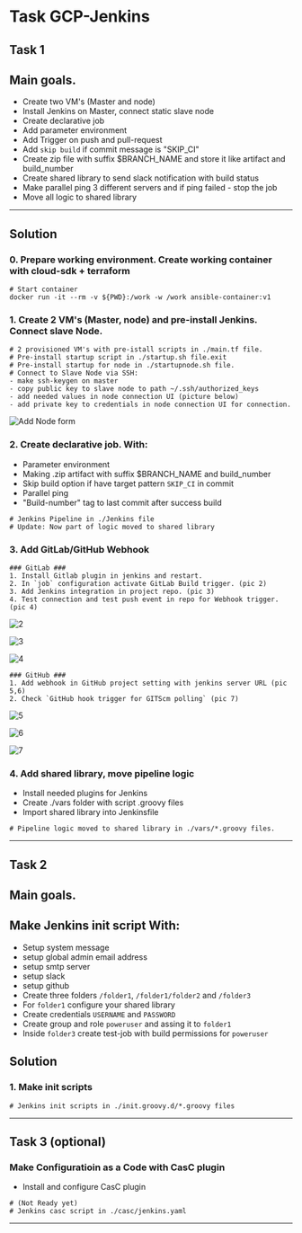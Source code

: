 # Task GCP-Jenkins

## Task 1 

## Main goals.
* Create two VM's (Master and node)
* Install Jenkins on Master, connect static slave node
* Create declarative job
* Add parameter environment
* Add Trigger on push and pull-request
* Add `skip build` if commit message is "SKIP_CI"
* Create zip file with suffix $BRANCH_NAME and store it like artifact and build_number
* Create shared library to send slack notification with build status
* Make parallel ping 3 different servers and if ping failed - stop the job
* Move all logic to shared library

--------------------------------------

## Solution

### 0. Prepare working environment. Create working container with cloud-sdk + terraform

```
# Start container
docker run -it --rm -v ${PWD}:/work -w /work ansible-container:v1
```

### 1. Create 2 VM's (Master, node) and pre-install Jenkins. Connect slave Node.

```
# 2 provisioned VM's with pre-istall scripts in ./main.tf file.
# Pre-install startup script in ./startup.sh file.exit
# Pre-install startup for node in ./startupnode.sh file.
# Connect to Slave Node via SSH:
- make ssh-keygen on master
- copy public key to slave node to path ~/.ssh/authorized_keys
- add needed values in node connection UI (picture below)
- add private key to credentials in node connection UI for connection.
```

![Add Node form](img/1.jpg)

### 2. Create declarative job. With:

* Parameter environment
* Making .zip artifact with suffix $BRANCH_NAME and build_number
* Skip build option if have target pattern `SKIP_CI` in commit 
* Parallel ping
* "Build-number" tag to last commit after success build

```
# Jenkins Pipeline in ./Jenkins file
# Update: Now part of logic moved to shared library
```

### 3. Add GitLab/GitHub Webhook

```
### GitLab ###
1. Install Gitlab plugin in jenkins and restart.
2. In `job` configuration activate GitLab Build trigger. (pic 2)
3. Add Jenkins integration in project repo. (pic 3)
4. Test connection and test push event in repo for Webhook trigger. (pic 4)
```

![2](img/2.jpg)

![3](img/3.jpg)

![4](img/4.jpg)

```
### GitHub ###
1. Add webhook in GitHub project setting with jenkins server URL (pic 5,6)
2. Check `GitHub hook trigger for GITScm polling` (pic 7)
```

![5](img/5.jpg)

![6](img/6.jpg)

![7](img/7.jpg)


### 4. Add shared library, move pipeline logic 

* Install needed plugins for Jenkins
* Create ./vars folder with script .groovy files
* Import shared library into Jenkinsfile

```
# Pipeline logic moved to shared library in ./vars/*.groovy files.
```

--------------------------------------

## Task 2 

## Main goals.
## Make Jenkins init script With:
* Setup system message
* setup global admin email address
* setup smtp server
* setup slack
* setup github
* Create three folders `/folder1`, `/folder1/folder2` and `/folder3`
* For `folder1` configure your shared library
* Create credentials `USERNAME` and `PASSWORD`
* Create group and role `poweruser` and assing it to `folder1`
* Inside `folder3` create test-job with build permissions for `poweruser`

## Solution 

### 1. Make init scripts 

```
# Jenkins init scripts in ./init.groovy.d/*.groovy files
```
----------------------------------------

## Task 3 (optional)

### Make Configuratioin as a Code with CasC plugin

* Install and configure CasC plugin

```
# (Not Ready yet)
# Jenkins casc script in ./casc/jenkins.yaml
```

----------------------------------------
